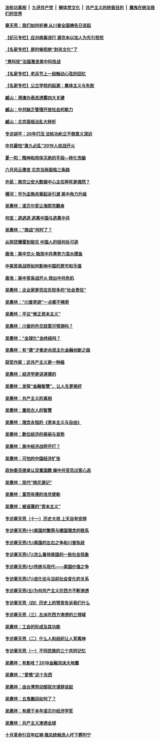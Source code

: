 ####  [法轮功真相](../../../../basic/blob/master/README.md?t=06240702) &nbsp;|&nbsp; [九评共产党](../../../../9ping.md/blob/master/README.md?t=06240702) &nbsp;|&nbsp; [解体党文化](../../../../jtdwh.md/blob/master/README.md?t=06240702)  &nbsp;|&nbsp; [共产主义的终极目的](../../../../gczydzjmd.md/blob/master/README.md?t=06240702) &nbsp;|&nbsp; [魔鬼在统治我们的世界](../../../../mgztzwmdsj.md/blob/master/README.md?t=06240702) 

#### [章天亮：我们如何祈祷 从川普全国祷告日说起](../pages/nsc423/n11944627.md?t=06240702) 

#### [【纪元专栏】应对病毒流行 渥京未以加人为先引担忧](../pages/nsc423/n11875714.md?t=06240702) 

#### [【名家专栏】是时候拒绝“封杀文化”了](../pages/nsc423/n11814093.md?t=06240702) 

#### [“黑科技”治国激发美中科技战](../pages/nsc423/n11638056.md?t=06240702) 

#### [【名家专栏】老兵节上一段触动心弦的回忆](../pages/nsc423/n11646016.md?t=06240702) 

#### [【名家专栏】公立学校的起源：集体主义与失败](../pages/nsc423/n11601833.md?t=06240702) 

#### [臧山：港澳办表态透露四大关键](../pages/nsc423/n11421628.md?t=06240702) 

#### [臧山：中共缺乏管理开放社会的能力](../pages/nsc423/n11407457.md?t=06240702) 

#### [臧山：北京面临治乱大转折](../pages/nsc423/n11406895.md?t=06240702) 

#### [专访胡平：20年打压 法轮功屹立不倒意义深远](../pages/nsc423/n11398800.md?t=06240702) 

#### [中共最怕“逢九必乱”2019人权战开火](../pages/nsc423/n11385248.md?t=06240702) 

#### [夏一阳：精神和肉体灭绝的手段—转化洗脑](../pages/nsc423/n11368250.md?t=06240702) 

#### [六月风云激变 北京当局面临三条路](../pages/nsc423/n11313668.md?t=06240702) 

#### [许茹：南京公安大数据中心主任猝死是偶然？](../pages/nsc423/n11064744.md?t=06240702) 

#### [横河：华为孟晚舟案起诉引渡 美中角力升级](../pages/nsc423/n11027230.md?t=06240702) 

#### [吴惠林：诺贝尔奖让海耶克翻身](../pages/nsc423/n10890049.md?t=06240702) 

#### [何坚：逃逃逃 逃离中国与逃离中共](../pages/nsc423/n10592891.md?t=06240702) 

#### [吴惠林：“商战”何时了？](../pages/nsc423/n10573558.md?t=06240702) 

#### [从网贷爆雷到股灾 中国人的钱何处可逃](../pages/nsc423/n10572800.md?t=06240702) 

#### [唐浩：美中交火 隐现中共黑势力混水摸鱼](../pages/nsc423/n10544040.md?t=06240702) 

#### [中美贸易战将如何影响中国的房市和币值](../pages/nsc423/n10543697.md?t=06240702) 

#### [唐浩：美中贸易战开火 烧出中共危机](../pages/nsc423/n10540126.md?t=06240702) 

#### [吴惠林：企业家是否应负较多的“社会责任”](../pages/nsc423/n10535022.md?t=06240702) 

#### [吴惠林：“川普奇迹”一点都不稀奇](../pages/nsc423/n10512808.md?t=06240702) 

#### [吴惠林：平议“修正资本主义”](../pages/nsc423/n10495724.md?t=06240702) 

#### [吴惠林：川普的外交政策可预测吗？](../pages/nsc423/n10462387.md?t=06240702) 

#### [吴惠林：“全球化”会终结吗？](../pages/nsc423/n10452838.md?t=06240702) 

#### [吴惠林：有“德”才能走向民主化金融创新之路](../pages/nsc423/n10432292.md?t=06240702) 

#### [获奖作家：这共产主义是一种癌](../pages/nsc423/n10431541.md?t=06240702) 

#### [吴惠林：经济学是讲道德的](../pages/nsc423/n10398014.md?t=06240702) 

#### [吴惠林：发挥“金融智慧”，让人生更美好](../pages/nsc423/n10375019.md?t=06240702) 

#### [吴惠林：共产主义的真相](../pages/nsc423/n10351394.md?t=06240702) 

#### [吴惠林：重拾古人的智慧](../pages/nsc423/n10337691.md?t=06240702) 

#### [吴惠林：理念永恒的《资本主义与自由》](../pages/nsc423/n10316274.md?t=06240702) 

#### [吴惠林：数位经济的美丽与哀愁](../pages/nsc423/n10292946.md?t=06240702) 

#### [吴惠林：美中经济战将开打？](../pages/nsc423/n10258825.md?t=06240702) 

#### [吴惠林：可怕的中国经济扩张](../pages/nsc423/n10219147.md?t=06240702) 

#### [政协委员提承认双重国籍 揭中共官员过客心态](../pages/nsc423/n10208809.md?t=06240702) 

#### [吴惠林：现代“桃花源记”](../pages/nsc423/n10185234.md?t=06240702) 

#### [吴惠林：富而有德的洛克斐勒](../pages/nsc423/n10142264.md?t=06240702) 

#### [吴惠林：被诬蔑的“资本主义”](../pages/nsc423/n10124816.md?t=06240702) 

#### [专访章天亮（十一）历史大戏 上天自有安排](../pages/nsc423/n10094905.md?t=06240702) 

#### [专访章天亮(十)美国的繁荣与建国理念的联系](../pages/nsc423/n10094899.md?t=06240702) 

#### [专访章天亮(九)美国的左右之争和川普执政](../pages/nsc423/n10094889.md?t=06240702) 

#### [专访章天亮(八)怎么看待美国的一些社会现象](../pages/nsc423/n10094857.md?t=06240702) 

#### [专访章天亮(七)传统与现代——美国价值之争](../pages/nsc423/n10093140.md?t=06240702) 

#### [专访章天亮(六)进化论与当前社会变化的关系](../pages/nsc423/n10092036.md?t=06240702) 

#### [专访章天亮(五)为何共产主义在西方不断渗透](../pages/nsc423/n10083620.md?t=06240702) 

#### [专访章天亮（四）历史上的预言告诉我们什么](../pages/nsc423/n10083606.md?t=06240702) 

#### [专访章天亮（三）左派在西方渗透的三领域](../pages/nsc423/n10081115.md?t=06240702) 

#### [吴惠林：工会的形成及其功能](../pages/nsc423/n10080633.md?t=06240702) 

#### [专访章天亮（二）什么人和组织让人背离神](../pages/nsc423/n10076637.md?t=06240702) 

#### [专访章天亮（一）不同民族的三个共同记忆](../pages/nsc423/n10074188.md?t=06240702) 

#### [吴惠林：有影呒？2018金融泡沫大地震](../pages/nsc423/n10040534.md?t=06240702) 

#### [吴惠林：“爱情”这个东西](../pages/nsc423/n10019423.md?t=06240702) 

#### [吴惠林：由台湾劳动部政次请辞说起](../pages/nsc423/n9979679.md?t=06240702) 

#### [吴惠林：五鬼搬运如何了？](../pages/nsc423/n9925338.md?t=06240702) 

#### [吴惠林：有感于本年诺贝尔经济学奖](../pages/nsc423/n9871883.md?t=06240702) 

#### [吴惠林：共产主义渗透全球](../pages/nsc423/n9812748.md?t=06240702) 

#### [十月革命引百年红祸 俄总统候选人吁下葬列宁](../pages/nsc423/n9810182.md?t=06240702) 

